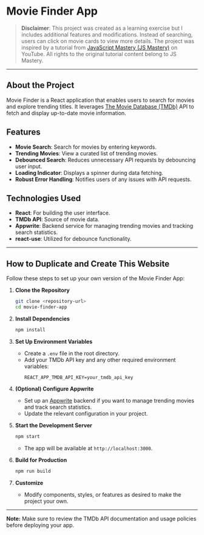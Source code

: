 # Movie Finder App

> **Disclaimer**: This project was created as a learning exercise but I includes additional features and modifications. Instead of searching, users can click on movie cards to view more details. The project was inspired by a tutorial from [JavaScript Mastery (JS Mastery)](https://www.jsmastery.pro/) on YouTube. All rights to the original tutorial content belong to JS Mastery.

---

## About the Project

Movie Finder is a React application that enables users to search for movies and explore trending titles. It leverages [The Movie Database (TMDb)](https://www.themoviedb.org/) API to fetch and display up-to-date movie information.

## Features

- **Movie Search**: Search for movies by entering keywords.
- **Trending Movies**: View a curated list of trending movies.
- **Debounced Search**: Reduces unnecessary API requests by debouncing user input.
- **Loading Indicator**: Displays a spinner during data fetching.
- **Robust Error Handling**: Notifies users of any issues with API requests.

## Technologies Used

- **React**: For building the user interface.
- **TMDb API**: Source of movie data.
- **Appwrite**: Backend service for managing trending movies and tracking search statistics.
- **react-use**: Utilized for debounce functionality.

---

## How to Duplicate and Create This Website

Follow these steps to set up your own version of the Movie Finder App:

1. **Clone the Repository**
    ```bash
    git clone <repository-url>
    cd movie-finder-app
    ```

2. **Install Dependencies**
    ```bash
    npm install
    ```

3. **Set Up Environment Variables**
    - Create a `.env` file in the root directory.
    - Add your TMDb API key and any other required environment variables:
      ```
      REACT_APP_TMDB_API_KEY=your_tmdb_api_key
      ```

4. **(Optional) Configure Appwrite**
    - Set up an [Appwrite](https://appwrite.io/) backend if you want to manage trending movies and track search statistics.
    - Update the relevant configuration in your project.

5. **Start the Development Server**
    ```bash
    npm start
    ```
    - The app will be available at `http://localhost:3000`.

6. **Build for Production**
    ```bash
    npm run build
    ```

7. **Customize**
    - Modify components, styles, or features as desired to make the project your own.

---

**Note:** Make sure to review the TMDb API documentation and usage policies before deploying your app.

